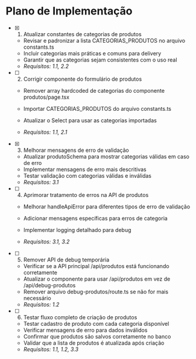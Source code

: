 # Plano de Implementação

- [x] 1. Atualizar constantes de categorias de produtos


  - Revisar e padronizar a lista CATEGORIAS_PRODUTOS no arquivo constants.ts
  - Incluir categorias mais práticas e comuns para delivery
  - Garantir que as categorias sejam consistentes com o uso real
  - _Requisitos: 1.1, 2.2_



- [ ] 2. Corrigir componente do formulário de produtos
  - Remover array hardcoded de categorias do componente produtos/page.tsx
  - Importar CATEGORIAS_PRODUTOS do arquivo constants.ts


  - Atualizar o Select para usar as categorias importadas
  - _Requisitos: 1.1, 2.1_

- [x] 3. Melhorar mensagens de erro de validação


  - Atualizar produtoSchema para mostrar categorias válidas em caso de erro
  - Implementar mensagens de erro mais descritivas
  - Testar validação com categorias válidas e inválidas
  - _Requisitos: 3.1_



- [ ] 4. Aprimorar tratamento de erros na API de produtos
  - Melhorar handleApiError para diferentes tipos de erro de validação
  - Adicionar mensagens específicas para erros de categoria



  - Implementar logging detalhado para debug
  - _Requisitos: 3.1, 3.2_

- [ ] 5. Remover API de debug temporária
  - Verificar se a API principal /api/produtos está funcionando corretamente
  - Atualizar o componente para usar /api/produtos em vez de /api/debug-produtos
  - Remover arquivo debug-produtos/route.ts se não for mais necessário
  - _Requisitos: 1.2_

- [ ] 6. Testar fluxo completo de criação de produtos
  - Testar cadastro de produto com cada categoria disponível
  - Verificar mensagens de erro para dados inválidos
  - Confirmar que produtos são salvos corretamente no banco
  - Validar que a lista de produtos é atualizada após criação
  - _Requisitos: 1.1, 1.2, 3.3_